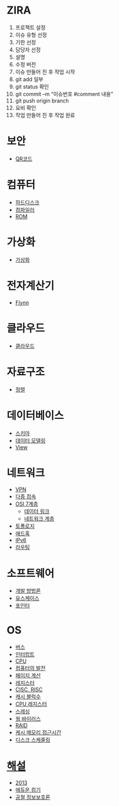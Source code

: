 
# ZIRA
1.	프로젝트 설정
2.	이슈 유형 선정
3.	기한 선정
4.	담당자 선정
5.	설명
6.	수정 버전
7.	이슈 만들어 진 후 작업 시작
8.	git add 일부
9.	git status 확인
10.	git commit –m “이슈번호 #comment 내용”
11.	git push origin branch
12.	요비 확인
13.	작업 만들어 진 후 작업 완료




# 보안
* [QR코드](https://github.com/ha-jae-geun/jaegeunha/blob/master/Security/QR/README.md)

# 컴퓨터
* [하드디스크](https://github.com/ha-jae-geun/jaegeunha/blob/master/ComputerArchitecture/Harddisk/README.md)
* [컴파일러](https://github.com/ha-jae-geun/jaegeunha/blob/master/compile/README.md)
* [ROM](https://github.com/ha-jae-geun/jaegeunha/blob/master/ComputerArchitecture/ROM/README.md)

# 가상화
* [가상화](https://github.com/ha-jae-geun/jaegeunha/blob/master/virtual/README.md)

# 전자계산기
* [Flynn](https://github.com/ha-jae-geun/jaegeunha/blob/master/Calculator/README.md)

# 클라우드
* [클라우드](https://github.com/ha-jae-geun/jaegeunha/blob/master/Cloud/README.md)

# 자료구조
* [정렬](https://github.com/ha-jae-geun/jaegeunha/tree/master/Algorithm/SORTING/Sorting_Algorhitm)

# 데이터베이스
* [스키마](https://simsimjae.tistory.com/76)
* [데이터 모델링](https://github.com/ha-jae-geun/jaegeunha/blob/master/Database/Modeling/README.md)
* [View](https://github.com/ha-jae-geun/jaegeunha/edit/master/Database/View/README.md)


# 네트워크
* [VPN](https://github.com/ha-jae-geun/jaegeunha/blob/master/network/VPN/README.md)
* [다중 접속](https://blog.naver.com/PostView.nhn?blogId=wisdom0719&logNo=221375500320&parentCategoryNo=&categoryNo=31&viewDate=&isShowPopularPosts=true&from=search)
* [OSI 7계층](https://jhnyang.tistory.com/194)
  * [데이터 링크](https://github.com/ha-jae-geun/jaegeunha/edit/master/network/OSI/Layer2/README.md)
  * [네트워크 계층](https://github.com/ha-jae-geun/jaegeunha/blob/master/network/OSI/Layer3/README.md)
* [토폴로지](http://www.ktword.co.kr/abbr_view.php?m_temp1=356)
* [애드혹](https://github.com/ha-jae-geun/jaegeunha/tree/master/network/Ad-hoc)
* [IPv6](https://github.com/ha-jae-geun/jaegeunha/edit/master/network/OSI/Layer3/IPv6/README.md)
* [라우팅](https://github.com/ha-jae-geun/jaegeunha/blob/master/network/OSI/Layer3/Router/README.md)


# 소프트웨어
* [개발 방법론](https://github.com/ha-jae-geun/jaegeunha/edit/master/Software/README.md)
* [유스케이스](https://github.com/ha-jae-geun/jaegeunha/tree/master/Architecture/UML/UseCase)
* [포인터](https://github.com/ha-jae-geun/jaegeunha/blob/master/PL/C/Pointer/README.md)


# OS
* [버스](https://github.com/ha-jae-geun/jaegeunha/blob/master/OS/SYSTEMBUS/README.md)
* [인터럽트](https://github.com/ha-jae-geun/jaegeunha/blob/master/OS/Interruprt/README.md)
* [CPU](https://github.com/ha-jae-geun/jaegeunha/edit/master/ComputerArchitecture/CPU/README.md)
* [컴퓨터의 발전](https://github.com/ha-jae-geun/jaegeunha/blob/master/Computer/README.md)
* [페이지 계산](https://github.com/ha-jae-geun/jaegeunha/blob/master/OS/Memory/README.md)
* [레지스터](https://github.com/ha-jae-geun/jaegeunha/new/master/ComputerArchitecture/CPU)
* [CISC, RISC](https://github.com/ha-jae-geun/jaegeunha/blob/master/ComputerArchitecture/CiscRisc/README.md)
* [캐시 블럭수](https://king.eduwill.net/board/qustnView?qustnIdx=373)
* [CPU 레지스터](https://technote.kr/310)
* [스레싱](https://faithpac27.tistory.com/entry/%EC%93%B0%EB%A0%88%EC%8B%B1-Thrashing-%EC%9D%B4%EB%9E%80)
* [웜 바이러스](https://m.blog.naver.com/skinfosec2000/221327717027)
* [RAID](http://blog.naver.com/PostView.nhn?blogId=scrolldown&logNo=220981477416)
* [케시 메모리 접근시간](https://m.cafe.daum.net/pass365/IsnD/107?q=D_wWAvtzWgv.w0&)
* [디스크 스케줄링](https://limkydev.tistory.com/165)


# [해설](https://0gichul.com/y2020/34142234)
* [2013](https://www.google.com/search?q=%ED%94%84%EB%A1%9C%EA%B7%B8%EB%9E%A8%EC%9D%84+%EC%8B%A4%ED%96%89%ED%95%98%EB%8A%94%EB%8D%B0+%EC%86%8C%EC%9A%94%EB%90%98%EB%8A%94+cpu+%EC%8B%9C%EA%B0%84&rlz=1C1OKWM_koKR924KR924&oq=%ED%94%84%EB%A1%9C%EA%B7%B8%EB%9E%A8%EC%9D%84+%EC%8B%A4%ED%96%89%ED%95%98%EB%8A%94%EB%8D%B0+%EC%86%8C%EC%9A%94%EB%90%98%EB%8A%94+cpu+%EC%8B%9C%EA%B0%84&aqs=chrome..69i64.5246j1j4&sourceid=chrome&ie=UTF-8)
* [에듀운 컴기](https://eduon.com/itembank/subjectlist/11)
* [공철 정보보호론](https://0gichul.com/y2019/13068330)
